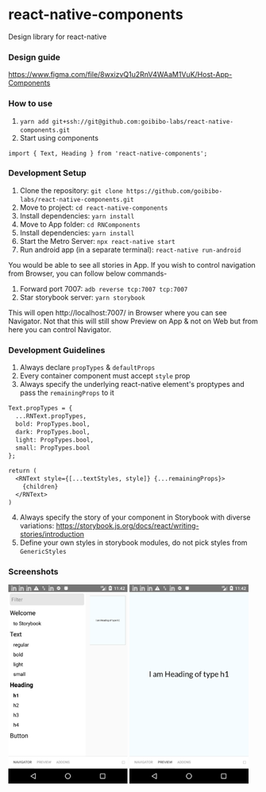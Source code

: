 # react-native-components
Design library for react-native

### Design guide
https://www.figma.com/file/8wxizvQ1u2RnV4WAaM1VuK/Host-App-Components

### How to use

1. `yarn add git+ssh://git@github.com:goibibo-labs/react-native-components.git`
2. Start using components
```
import { Text, Heading } from 'react-native-components';
```

### Development Setup

1. Clone the repository: `git clone https://github.com/goibibo-labs/react-native-components.git`
2. Move to project: `cd react-native-components`
3. Install dependencies: `yarn install`
4. Move to App folder: `cd RNComponents`
5. Install dependencies: `yarn install`
6. Start the Metro Server: `npx react-native start`
7. Run android app (in a separate terminal): `react-native run-android`

You would be able to see all stories in App. 
If you wish to control navigation from Browser, you can follow below commands-

1. Forward port 7007: `adb reverse tcp:7007 tcp:7007`
2. Star storybook server: `yarn storybook`

This will open http://localhost:7007/ in Browser where you can see Navigator.
Not that this will still show Preview on App & not on Web but from here you can control Navigator.

### Development Guidelines

1. Always declare `propTypes` & `defaultProps`
2. Every container component must accept `style` prop
3. Always specify the underlying react-native element's proptypes and pass the `remainingProps` to it
```
Text.propTypes = {
  ...RNText.propTypes,
  bold: PropTypes.bool,
  dark: PropTypes.bool,
  light: PropTypes.bool,
  small: PropTypes.bool
};
```
```
return (
  <RNText style={[...textStyles, style]} {...remainingProps}>
    {children}
  </RNText>
)
```
4. Always specify the story of your component in Storybook with diverse variations: https://storybook.js.org/docs/react/writing-stories/introduction
5. Define your own styles in storybook modules, do not pick styles from `GenericStyles`

### Screenshots

<img src="./screenshots/storybook-drawer.png" width="240" /> <img src="./screenshots/storybook-preview.png" width="240" />
